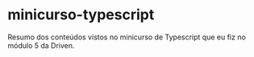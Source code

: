 # minicurso-typescript

Resumo dos conteúdos vistos no minicurso de Typescript que eu fiz no módulo 5 da Driven.
